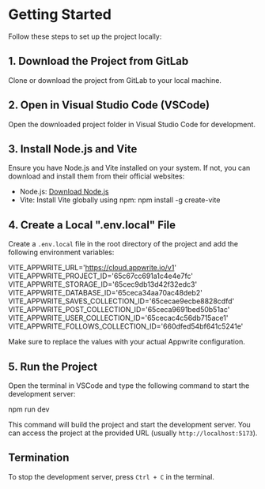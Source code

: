 # Getting Started

Follow these steps to set up the project locally:

## 1. Download the Project from GitLab

Clone or download the project from GitLab to your local machine.

## 2. Open in Visual Studio Code (VSCode)

Open the downloaded project folder in Visual Studio Code for development.

## 3. Install Node.js and Vite

Ensure you have Node.js and Vite installed on your system. If not, you can download and install them from their official websites:
- Node.js: [Download Node.js](https://nodejs.org/)
- Vite: Install Vite globally using npm: npm install -g create-vite



## 4. Create a Local ".env.local" File

Create a `.env.local` file in the root directory of the project and add the following environment variables:

VITE_APPWRITE_URL='https://cloud.appwrite.io/v1'
VITE_APPWRITE_PROJECT_ID='65c67cc691a1c4e4e7fc'
VITE_APPWRITE_STORAGE_ID='65cec9db13d42f32edc3'
VITE_APPWRITE_DATABASE_ID='65ceca34aa70ac48deb2'
VITE_APPWRITE_SAVES_COLLECTION_ID='65cecae9ecbe8828cdfd'
VITE_APPWRITE_POST_COLLECTION_ID='65ceca9691bed50b51ac'
VITE_APPWRITE_USER_COLLECTION_ID='65cecac4c56db715ace1'
VITE_APPWRITE_FOLLOWS_COLLECTION_ID='660dfed54bf641c5241e'


Make sure to replace the values with your actual Appwrite configuration.

## 5. Run the Project

Open the terminal in VSCode and type the following command to start the development server:

npm run dev



This command will build the project and start the development server. You can access the project at the provided URL (usually `http://localhost:5173`).

## Termination

To stop the development server, press `Ctrl + C` in the terminal.

